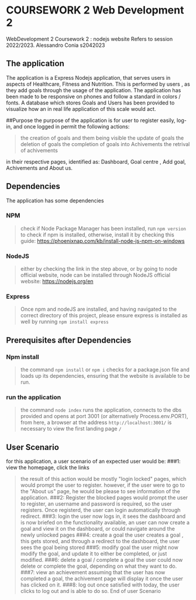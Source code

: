 # COURSEWORK 2 Web Development 2
WebDevelopment 2 Coursework 2 : nodejs website
Refers to session 2022/2023. Alessandro Conia s2042023

## The application
The application is a Express Nodejs application, that serves users in aspects of Healthcare, Fitness and Nutrition.
This is performed by users , as they add goals through the usage of the application.
The application has been made to be responsive on phones and follow a standard in colors / fonts.
A database which stores Goals and Users has been provided to visualize how an in real life application of this scale would act.

##Purpose
the purpose of the application is for user to register easily, log-in, and once logged in permit the following actions:
>the creation of goals and them being visible
>the update of goals
>the deletion of goals
>the completion of goals into Achivements
>the retrival of achivements

in their respective pages, identified as: Dashboard, Goal centre , Add goal, Achivements and About us.

## Dependencies
The application has some dependencies
### NPM
>check if Node Package Manager has been installed, run  `npm version` to check if npm is installed, otherwise, install it by checking this guide: https://phoenixnap.com/kb/install-node-js-npm-on-windows
### NodeJS
>either by checking the link in the step above, or by going to node official website, node can be installed through NodeJS official website: https://nodejs.org/en
### Express
>Once npm and nodeJS are installed, and having navigated to the correct directory of this project, please ensure express is installed as well by running `npm install express`

## Prerequisites after Dependencies
### Npm install
>the command `npm install` or `npm i` checks for a package.json file and loads up its dependencies, ensuring that the website is available to be run.
### run the application
>the command `node index` runs the application, connects to the dbs provided and opens at port 3001 (or alternatively Process.env.PORT), from here, a browser at the address `http://localhost:3001/` is necessary to view the first landing page `/`
## User Scenario
for this application, a user scenario of an expected user would be:
###1: view the homepage, click the links
>the result of this action would be mostly "login locked" pages, which would prompt the user to register. however, if the user were to go to the "About us" page, he would be please to see information of the application.
###2: Register
>the blocked pages would prompt the user to register, an username and password is required, so the user registers. Once registerd, the user can login automatically through redirect.
###3: login
>the user now logs in, it sees the dashboard and is now briefed on the functionality available, an user can now create a goal and view it on the dashboard, or could navigate around the newly unlocked pages
###4: create a goal
>the user creates a goal , this gets stored, and through a redirect to the dashboard, the user sees the goal being stored
###5: modify goal
>the user might now modify the goal, and update it to either be completed, or just modified.
###6: delete a goal / complete a goal
>the user could now delete or complete the goal, depending on what they want to do.
###7: view an achievement
>assuming that the user has now completed a goal, the achivement page will display it once the user has clicked on it.
###8: log out
>once satisfied with today, the user clicks to log out and is able to do so. End of user Scenario
